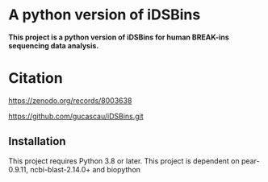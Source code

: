 # A python version of iDSBins

**This project is a python version of iDSBins for human BREAK-ins sequencing data analysis.**

# Citation
https://zenodo.org/records/8003638  

https://github.com/gucascau/iDSBins.git

## Installation

This project requires Python 3.8 or later.
This project is dependent on pear-0.9.11, ncbi-blast-2.14.0+ and biopython